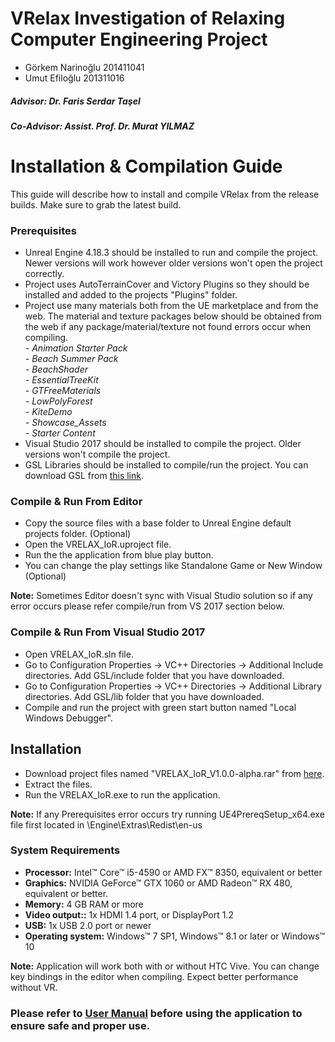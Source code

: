 # VRelax Investigation of Relaxing Computer Engineering Project

* Görkem Narinoğlu 201411041
* Umut Efiloğlu 201311016

##### Advisor: Dr. Faris Serdar Taşel
##### Co-Advisor: Assist. Prof. Dr. Murat YILMAZ

# Installation & Compilation Guide
This guide will describe how to install and compile VRelax from the release builds. Make sure to grab the latest build.

### Prerequisites
* Unreal Engine 4.18.3 should be installed to run and compile the project. Newer versions will work however older versions won't open the project correctly.
* Project uses AutoTerrainCover and Victory Plugins so they should be installed and added to the projects "Plugins" folder.
* Project use many materials both from the UE marketplace and from the web. The material and texture packages below should be obtained from the web if any package/material/texture not found errors occur when compiling.   
_- Animation Starter Pack_     
_- Beach Summer Pack_   
_- BeachShader_   
_- EssentialTreeKit_   
_- GTFreeMaterials_   
_- LowPolyForest_   
_- KiteDemo_   
_- Showcase_Assets_   
_- Starter Content_   
* Visual Studio 2017 should be installed to compile the project. Older versions won't compile the project.
* GSL Libraries should be installed to compile/run the project. You can download GSL from [this link](https://www.bruot.org/hp/media/files/libraries/gsl_2_2_msvc2017_64.zip).

### Compile & Run From Editor
* Copy the source files with a base folder to Unreal Engine default projects folder. (Optional)
* Open the VRELAX_IoR.uproject file.
* Run the the application from blue play button.
* You can change the play settings like Standalone Game or New Window (Optional)   

**Note:** Sometimes Editor doesn't sync with Visual Studio solution so if any error occurs please refer compile/run from VS 2017 section below.

### Compile & Run From Visual Studio 2017
* Open VRELAX_IoR.sln file.
* Go to Configuration Properties -> VC++ Directories -> Additional Include directories. Add GSL/include folder that you have downloaded.
* Go to Configuration Properties -> VC++ Directories -> Additional Library directories. Add GSL/lib folder that you have downloaded.
* Compile and run the project with green start button named "Local Windows Debugger".

## Installation

* Download project files named "VRELAX_IoR_V1.0.0-alpha.rar" from [here](https://github.com/CankayaUniversity/ceng-407-408-project-vrelax-investigation-of-relaxing/releases).
* Extract the files.
* Run the VRELAX_IoR.exe to run the application.   

**Note:** If any Prerequisites error occurs try running UE4PrereqSetup_x64.exe file first located in \Engine\Extras\Redist\en-us

### System Requirements

* **Processor:**	Intel™ Core™ i5-4590 or AMD FX™ 8350, equivalent or better
* **Graphics:**	NVIDIA GeForce™ GTX 1060 or AMD Radeon™ RX 480, equivalent or better.
* **Memory:**	4 GB RAM or more
* **Video output::**	1x HDMI 1.4 port, or DisplayPort 1.2
* **USB:**	1x USB 2.0 port or newer
* **Operating system:**	Windows™ 7 SP1, Windows™ 8.1 or later or Windows™ 10   

**Note:** Application will work both with or without HTC Vive. You can change key bindings in the editor when compiling. Expect better performance without VR.

### Please refer to [User Manual](https://github.com/CankayaUniversity/ceng-407-408-project-vrelax-investigation-of-relaxing/wiki/User-Manual) before using the application to ensure safe and proper use. 
